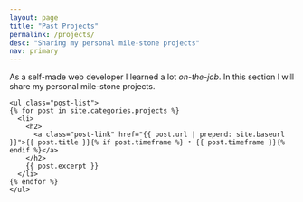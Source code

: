 ```yaml
---
layout: page
title: "Past Projects"
permalink: /projects/
desc: "Sharing my personal mile-stone projects"
nav: primary
---
```


As a self-made web developer I learned a lot *on-the-job*. In this section I will share my personal mile-stone projects.

<div role="projects">

    <ul class="post-list">
    {% for post in site.categories.projects %}
      <li>
        <h2>
          <a class="post-link" href="{{ post.url | prepend: site.baseurl }}">{{ post.title }}{% if post.timeframe %} • {{ post.timeframe }}{% endif %}</a>
        </h2>
        {{ post.excerpt }}
      </li>
    {% endfor %}
    </ul>

</div>
